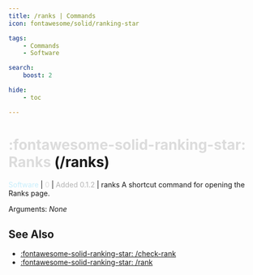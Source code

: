 ```yaml
---
title: /ranks | Commands
icon: fontawesome/solid/ranking-star

tags:
    - Commands
    - Software

search:
    boost: 2

hide:
    - toc

---
```

# <p style="color: rgb(220,220,220); display: inline;">:fontawesome-solid-ranking-star: Ranks</p> (/ranks)
<div style="display:inline;">
<p style="color: #C6EDFB; display: inline;">Software</p> | <p style="color: rgb(220,220,220); display: inline;">0</p> | <p style="color: rgb(180,180,180); display: inline;"> Added 0.1.2</p> | ranks
</div>
A shortcut command for opening the Ranks page.

Arguments: _None_

## See Also
<!-- * [Destrix Plus](/404.html) -->
* [:fontawesome-solid-ranking-star: /check-rank](/Commands/specifics/checkrank/)
* [:fontawesome-solid-ranking-star: /rank](/Commands/specifics/rank/)
<!-- * [:octicons-log-16: All Commands](/Commands/) -->